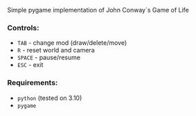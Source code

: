 Simple pygame implementation of John Conway`s Game of Life

### Controls:
* `TAB` - change mod (draw/delete/move)
* `R` - reset world and camera
* `SPACE` - pause/resume
* `ESC` - exit

### Requirements:
* `python` (tested on 3.10)
* `pygame`